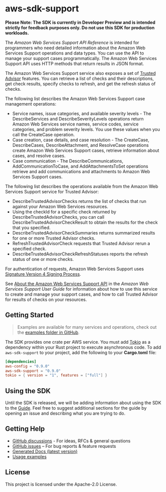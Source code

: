# aws-sdk-support

**Please Note: The SDK is currently in Developer Preview and is intended strictly for
feedback purposes only. Do not use this SDK for production workloads.**

The _Amazon Web Services Support API Reference_ is intended for programmers who need detailed information about the Amazon Web Services Support operations and data types. You can use the API to manage your support cases programmatically. The Amazon Web Services Support API uses HTTP methods that return results in JSON format.

The Amazon Web Services Support service also exposes a set of [Trusted Advisor](http://aws.amazon.com/premiumsupport/trustedadvisor/) features. You can retrieve a list of checks and their descriptions, get check results, specify checks to refresh, and get the refresh status of checks.

The following list describes the Amazon Web Services Support case management operations:
  - Service names, issue categories, and available severity levels - The DescribeServices and DescribeSeverityLevels operations return Amazon Web Services service names, service codes, service categories, and problem severity levels. You use these values when you call the CreateCase operation.
  - Case creation, case details, and case resolution - The CreateCase, DescribeCases, DescribeAttachment, and ResolveCase operations create Amazon Web Services Support cases, retrieve information about cases, and resolve cases.
  - Case communication - The DescribeCommunications, AddCommunicationToCase, and AddAttachmentsToSet operations retrieve and add communications and attachments to Amazon Web Services Support cases.

The following list describes the operations available from the Amazon Web Services Support service for Trusted Advisor:
  - DescribeTrustedAdvisorChecks returns the list of checks that run against your Amazon Web Services resources.
  - Using the checkId for a specific check returned by DescribeTrustedAdvisorChecks, you can call DescribeTrustedAdvisorCheckResult to obtain the results for the check that you specified.
  - DescribeTrustedAdvisorCheckSummaries returns summarized results for one or more Trusted Advisor checks.
  - RefreshTrustedAdvisorCheck requests that Trusted Advisor rerun a specified check.
  - DescribeTrustedAdvisorCheckRefreshStatuses reports the refresh status of one or more checks.

For authentication of requests, Amazon Web Services Support uses [Signature Version 4 Signing Process](https://docs.aws.amazon.com/general/latest/gr/signature-version-4.html).

See [About the Amazon Web Services Support API](https://docs.aws.amazon.com/awssupport/latest/user/Welcome.html) in the _Amazon Web Services Support User Guide_ for information about how to use this service to create and manage your support cases, and how to call Trusted Advisor for results of checks on your resources.

## Getting Started

> Examples are available for many services and operations, check out the
> [examples folder in GitHub](https://github.com/awslabs/aws-sdk-rust/tree/main/examples).

The SDK provides one crate per AWS service. You must add [Tokio](https://crates.io/crates/tokio)
as a dependency within your Rust project to execute asynchronous code. To add `aws-sdk-support` to
your project, add the following to your **Cargo.toml** file:

```toml
[dependencies]
aws-config = "0.9.0"
aws-sdk-support = "0.9.0"
tokio = { version = "1", features = ["full"] }
```

## Using the SDK

Until the SDK is released, we will be adding information about using the SDK to the
[Guide](https://github.com/awslabs/aws-sdk-rust/blob/main/Guide.md). Feel free to suggest
additional sections for the guide by opening an issue and describing what you are trying to do.

## Getting Help

* [GitHub discussions](https://github.com/awslabs/aws-sdk-rust/discussions) - For ideas, RFCs & general questions
* [GitHub issues](https://github.com/awslabs/aws-sdk-rust/issues/new/choose) – For bug reports & feature requests
* [Generated Docs (latest version)](https://awslabs.github.io/aws-sdk-rust/)
* [Usage examples](https://github.com/awslabs/aws-sdk-rust/tree/main/examples)

## License

This project is licensed under the Apache-2.0 License.

